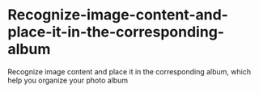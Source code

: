 # Recognize-image-content-and-place-it-in-the-corresponding-album
Recognize image content and place it in the corresponding album, which help you organize your photo album
